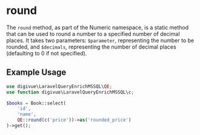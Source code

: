 # round

The `round` method, as part of the Numeric namespace, is a static method that can be used to round a number to a
specified number of decimal places. It takes two parameters: `$parameter`, representing the number to be rounded,
and `$decimals`, representing the number of decimal places (defaulting to 0 if not specified).

## Example Usage

```php
use digivue\LaravelQueryEnrichMSSQL\QE;
use function digivue\LaravelQueryEnrichMSSQL\c;

$books = Book::select(
    'id',
    'name',
    QE::round(c('price'))->as('rounded_price')
)->get();
```